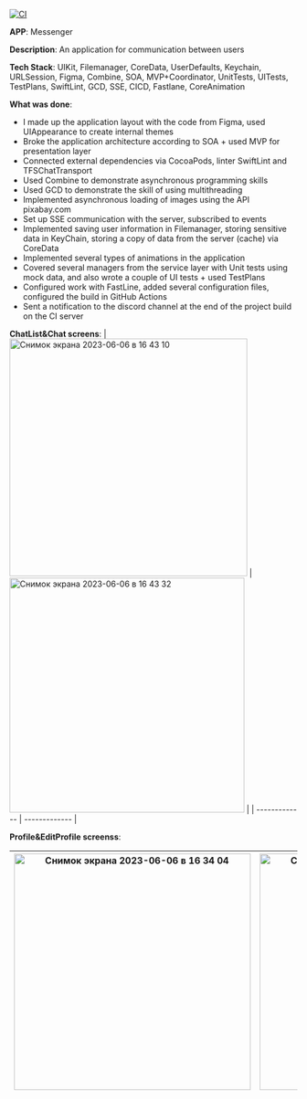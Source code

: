 [![CI](https://github.com/TFS-iOS/chat-app-lyaskovetsiv/actions/workflows/.github.yml/badge.svg?branch=dz-cicd)](https://github.com/TFS-iOS/chat-app-lyaskovetsiv/actions/workflows/.github.yml)

**APP**: Messenger

**Description**: An application for communication between users

**Tech Stack**: UIKit, Filemanager, CoreData, UserDefaults, Keychain,  URLSession, Figma, Combine, SOA, MVP+Coordinator, UnitTests, UITests, TestPlans, SwiftLint, GCD, SSE, CICD, Fastlane, CoreAnimation

**What was done**:

- I made up the application layout with the code from Figma, used UIAppearance to create internal themes
- Broke the application architecture according to SOA + used MVP for presentation layer
- Connected external dependencies via CocoaPods, linter SwiftLint and TFSChatTransport
- Used Combine to demonstrate asynchronous programming skills
- Used GCD to demonstrate the skill of using multithreading
- Implemented asynchronous loading of images using the API pixabay.com
- Set up SSE communication with the server, subscribed to events
- Implemented saving user information in Filemanager, storing sensitive data in KeyChain, storing a copy of data from the server (cache) via CoreData
- Implemented several types of animations in the application
- Covered several managers from the service layer with Unit tests using mock data, and also wrote a couple of UI tests + used TestPlans
- Configured work with FastLine, added several configuration files, configured the build in GitHub Actions
- Sent a notification to the discord channel at the end of the project build on the CI server


**ChatList&Chat screens**:
| <img width="416" alt="Снимок экрана 2023-06-06 в 16 43 10" src="https://github.com/lyaskovetsiv/TinkoffChatApp/assets/100786077/c3248ff3-a54f-40b4-9f4d-f41661141aaf">  | <img width="411" alt="Снимок экрана 2023-06-06 в 16 43 32" src="https://github.com/lyaskovetsiv/TinkoffChatApp/assets/100786077/caf3b89f-b74a-44e9-a40f-cfb2b1c82633"> | 
| ------------- | ------------- | 

**Profile&EditProfile screenss**:

| <img width="414" alt="Снимок экрана 2023-06-06 в 16 34 04" src="https://github.com/lyaskovetsiv/TinkoffChatApp/assets/100786077/6ef8d84b-21e1-4162-a295-c538cccee3d5">  | <img width="414" alt="Снимок экрана 2023-06-06 в 16 34 24" src="https://github.com/lyaskovetsiv/TinkoffChatApp/assets/100786077/db11fb2f-3e39-4334-8c35-6b676887baa0"> | 
| ------------- | ------------- | 







